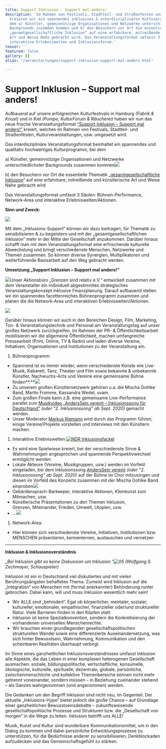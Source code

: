 ```yaml
---
title: Support Inklusion - Support mal anders!
description: 'Im Rahmen von Festivals, Stadtteil- und Straßenfesten und größeren Konzerten/Tourneen
  kreieren wir ein spannendes inklusives & interdisziplinäres Kulturprogramm, bei
  dem a) Künstler, gemeinnützige Organisationen und Netzwerke unterschiedlichster
  Backgrounds zusammen kommen und b) den Besuchern vor Ort die essentielle Thematik
  „gesamtgesellschaftliche Inklusion“ auf eine erfahrbare, mitreißende und künstlerische
  Art und Weise Nahe gebracht wird. Das Veranstaltungsformat umfasst 3 Säulen: Bühnen-Performance,
  interaktive Erlebniswelten und Inklusionsforum.'
teaser: ''
featured: false
gallery: []
alias: "/veranstaltungen/support-inklusion-support-mal-anders.html"

---
```

# Support Inklusion – Support mal anders!

Aufbauend auf unsere erfolgreichen Kulturfestivals in Hamburg _(Fabrik & Knust)_ und in Kiel _(Pumpe, KulturForum & Räucherei)_ haben wir nun das neue frische Veranstaltungsformat [“Support Inklusion – Support mal anders!”](https://www.grenzensindrelativ.de/veranstaltungen/support-inklusion-support-mal-anders.html) kreiert, welches im Rahmen von Festivals, Stadtteil- und Straßenfesten, Kulturveranstaltungen, usw. umgesetzt wird.

Das interdisziplinäre Veranstaltungsformat beinhaltet ein spannendes und qualitativ hochwertiges Kulturprogramm, bei dem

a) Künstler, gemeinnützige Organisationen und  Netzwerke unterschiedlichster Backgrounds zusammen kommen[![](/media/2014/07/ASV-Festival-_-AndersSein-vereint-_-Foto-by-Marie-Tabuena.jpg)](/media/2014/07/ASV-Festival-_-AndersSein-vereint-_-Foto-by-Marie-Tabuena.jpg)

b) den Besuchern vor Ort die essentielle Thematik „[gesamtgesellschaftliche Inklusion](https://www.grenzensindrelativ.de/ueber-uns/herleitung.html)“ auf eine erfahrbare, mitreißende und künstlerische Art und Weise Nahe gebracht wird

Das Veranstaltungsformat umfasst 3 Säulen: Bühnen-Performance, Network-Area und interaktive Erlebniswelten/Aktionen.

**Sinn und Zweck:**

[![](/media/2015/07/NDR-Inklusionsfackel3.jpg)](/media/2015/07/NDR-Inklusionsfackel3.jpg)

Mit dem „Inklusions-Support“ können wir dazu beitragen, für Thematik zu sensibilisieren & zu begeistern und mit der „gesamtgesellschaftlichen Inklusion“ mehr in der Mitte der Gesellschaft anzukommen. Darüber hinaus schafft man mit dem Veranstaltungsformat eine erfrischende kulturelle Abwechslung und bringt verschiedenste Menschen, Netzwerke und Themen zusammen. So können diverse Synergien, Multiplikatoren und weiterführende Basisarbeit auf den Weg gebracht werden.

**Umsetzung „Support Inklusion – Support mal anders!“**

[![](/media/2018/11/Rapfugees-vs-Bodyrhythm_bq0-u3CA.jpeg)](/media/2018/11/Rapfugees-vs-Bodyrhythm_bq0-u3CA.jpeg)Unser Aktionsbüro „Grenzen sind relativ e.V.“ entwickelt zusammen mit dem Veranstalter ein individuell abgestimmtes strategisches Veranstaltungskonzept inklusive Finanzplanung. Darauf aufbauend stellen wir ein spannendes facettenreiches Bühnenprogramm zusammen und planen die die Network-Area und interaktiven Erlebniswelten/Aktionen. 

[![](/media/2014/07/2.-ASV-Festival-Abendblatt-Mopo-Oxmox.jpg)](/media/2014/07/2.-ASV-Festival-Abendblatt-Mopo-Oxmox.jpg)

Darüber hinaus können wir auch in den Bereichen Design, Film, Marketing, Ton- & Veranstaltungstechnik und Personal am Veranstaltungstag auf unser großes Netzwerk zurückgreifen. Im Rahmen der PR- & Öffentlichkeitsarbeit mobilisieren wir die allgemeine Öffentlichkeit, machen umfangreiche Pressearbeit (Print, Online, TV & Radio) und laden diverse Vereine, Initiativen, Organisationen und Institutionen zu der Veranstaltung ein.

1. Bühnenprogramm:

* Spannend ist es immer wieder, wenn verschiedenste Künste wie Live-Musik, Kabarett, Tanz, Theater und Film sowie bekannte & unbekannte Künstler, Nachwuchs-Acts und Vereine eine gemeinsame Bühne finden**.**[![](/media/2018/08/GSR_Plakat_Online_Final.jpg)](/media/2018/08/GSR_Plakat_Online_Final.jpg)
* Zu unserem großen Künstlernetzwerk gehören u.a. die Mischa Gohlke Band, Martin Fromme, Kassandra Wedel, uvam.
* Zum großen Finale kann z.B. eine gemeinsame Live-Performance parallel zum [Musikvideo „AndersSein vereint – Inklusionssong für Deutschland“](https://youtu.be/KPi9ZNp-YJQ) _(oder “2. Inklusionssong” ab Sept. 2020)_ gemacht werden.
* Unser Moderator [Markus Riemann](https://kulturbedarf.de/) wird durch das Programm führen, einige Vereine/Projekte vorstellen und Interviews mit den Künstlern machen.

1. Interaktive Erlebniswelten:[![NDR Inklusionsfackel](/media/2015/07/NDR-Inklusionsfackel.jpg)](/media/2015/07/NDR-Inklusionsfackel.jpg)

* Es wird eine Spielwiese kreiert, bei der verschiedenste Sinne & Wahrnehmungen angesprochen und spannende Perspektivwechsel ermöglicht werden
* Lokale Akteure (Vereine, Musikgruppen, usw.) werden im Vorfeld eingeladen, bei dem Inklusionssong [AndersSein vereint](https://www.grenzensindrelativ.de/anderssein-vereint-2/inklusionssong-fuer-deutschland.html) _(oder_ _“2. Inklusionssong” ab Sept. 2020)_ auf der Bühne im Chor mitzusingen und diesen im Vorfeld des Konzerts zusammen mit der Mischa Gohlke Band einproben[_![](/media/2018/11/interaktive-Malerei-2_zgJS-BZA.jpeg)_](/media/2018/11/interaktive-Malerei-2_zgJS-BZA.jpeg)
* Gebärdensprach-Barkeeper, interaktive Aktionen, Kleinkunst zum Mitmachen, usw.
* Künstlerische Präsentationen zu den Themen Inklusion,  
  Grenzen, Miteinander, Frieden, Umwelt, Utopien, usw.
* …[![](/media/2018/11/Infostände_MldWFD3g.jpeg)](/media/2018/11/Infostände_MldWFD3g.jpeg)

1. Network-Area:

* Hier können sich verschiedenste Vereine, Initiativen, Institutionen bzw. MENSCHEN präsentieren, kennenlernen, austauschen und vernetzen

***

**Inklusion & Inklusionsverständnis**

_„Bei Inklusion gibt es keine Diskussion um Inklusion.“![05](/media/2015/07/05_buehne_DSCF9530.jpg) (Wolfgang S. Zechmayer, Schauspieler)_

Inklusion ist ein in Deutschland viel diskutiertes und mit vielen Berührungsängsten behaftetes Thema. Zumeist wird Inklusion auf die „Integration“ von Menschen mit (formal anerkannter) Behinderung runter gebrochen. Dabei kann, will und muss Inklusion wesentlich mehr sein!

* Wir ALLE sind „behindert“. Egal ob körperlicher, mentaler, sozialer, kultureller, emotionaler, empathischer, finanzieller oder/und struktureller Natur. Viele Barrieren finden in den Köpfen statt.
* Inklusion ist keine Spezialkonvention, sondern die Konkretisierung der vorhandenen universellen Menschenrechte.
* Wir brauchen einen grundlegenden gesellschaftspolitischen strukturellen Wandel sowie eine differenzierte Auseinandersetzung, was sich hinter Bewusstsein, Wahrnehmung, Kommunikation und den scheinbaren Realitäten überhaupt verbirgt.

Im Sinne eines ganzheitlichen Inklusionsverständnisses umfasst Inklusion alle Aspekte, die das Leben in einer komplexen heterogenen Gesellschaft ausmachen: soziale, bildungspolitische, wirtschaftliche, konsumelle, ökologische, kulturelle, spirituelle, dezentrale, globale, persönliche, zwischenmenschliche und kollektive Themenbereiche können nicht mehr getrennt voneinander, sondern müssen – in Beziehung zueinander stehend – als Ganzes wahrgenommen (und angenommen) werden.

Die Gedanken um den Begriff Inklusion sind nicht neu, im Gegenteil. Der aktuelle „Inklusions-Hype” bietet jedoch die große Chance – auf Grundlage einer ganzheitlichen Bewusstseinsdebatte – zukunftsweisende gesellschaftspolitische Prozesse und Strukturen bzw. die „Gesellschaft von morgen” in die Wege zu leiten. Inklusion betrifft uns ALLE!

Musik, Kunst und Kultur sind wunderbare Kommunikationsmittel, um in den Dialog zu kommen und dabei persönliche Entwicklungsprozesse zu unterstützen, für die Bedürfnisse anderer zu sensibilisieren, Denkblockaden aufzudecken und das Gemeinschaftsgefühl zu stärken.

